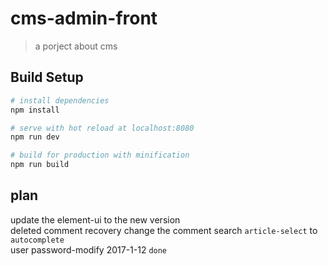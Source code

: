 # cms-admin-front

> a porject about cms

## Build Setup

``` bash
# install dependencies
npm install

# serve with hot reload at localhost:8080
npm run dev

# build for production with minification
npm run build
```

## plan
update the element-ui to the new version   
deleted comment recovery
change the comment search  `article-select` to `autocomplete`   
user password-modify 2017-1-12 `done`   
